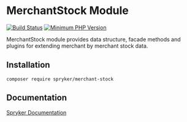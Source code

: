 # MerchantStock Module
[![Build Status](https://travis-ci.org/spryker/merchant-stock.svg)](https://travis-ci.org/spryker/merchant-stock)
[![Minimum PHP Version](https://img.shields.io/badge/php-%3E%3D%207.3-8892BF.svg)](https://php.net/)

MerchantStock module provides data structure, facade methods and plugins for extending merchant by merchant stock data.

## Installation

```
composer require spryker/merchant-stock
```

## Documentation

[Spryker Documentation](https://academy.spryker.com/developing_with_spryker/module_guide/modules.html)
